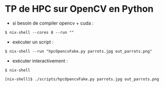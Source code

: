 # TP de HPC sur OpenCV en Python

- si besoin de compiler opencv + cuda :

```
$ nix-shell --cores 8 --run ""
```


- exécuter un script :

```
$ nix-shell --run "hpcOpencvFake.py parrots.jpg out_parrots.png"
```


- exécuter interactivement :

```
$ nix-shell 

[nix-shell]$ ./scripts/hpcOpencvFake.py parrots.jpg out_parrots.png
```


